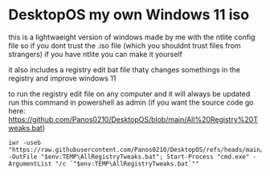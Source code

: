 # DesktopOS my own Windows 11 iso 

this is a lightwaeight version of windows made by me with the ntlite config file so if you dont trust the .iso file (which you shouldnt trust files from strangers) if you have ntlite you can make it yourself

it also includes a registry edit bat file thaty changes somethings in the registry and improve windows 11


to run the registry edit file on any computer and it will always be updated run this command in powershell as admin (if you want the source code go here: https://github.com/Panos0210/DesktopOS/blob/main/All%20Registry%20Tweaks.bat)
```
iwr -useb "https://raw.githubusercontent.com/Panos0210/DesktopOS/refs/heads/main/All%20Registry%20Tweaks.bat" -OutFile "$env:TEMP\AllRegistryTweaks.bat"; Start-Process "cmd.exe" -ArgumentList "/c `"$env:TEMP\AllRegistryTweaks.bat`""
```
